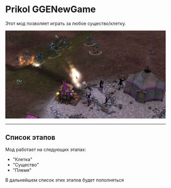 # Prikol GGENewGame

Этот мод позволяет играть за любое существо/клетку.

![Prikol-GGENewGame](Prikol-GGENewGame.jpg)

___

## Список этапов

Мод работает на следующих этапах:

+ "Клетка"
+ "Существо"
+ "Племя"

В дальнейшем список этих этапов будет пополняться
